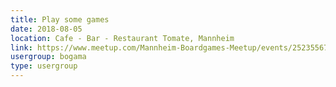 ```yaml
---
title: Play some games
date: 2018-08-05
location: Cafe - Bar - Restaurant Tomate, Mannheim
link: https://www.meetup.com/Mannheim-Boardgames-Meetup/events/252355671/
usergroup: bogama
type: usergroup
---
```

